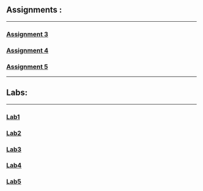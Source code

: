 ## Assignments : 
--- 
### [Assignment 3](https://github.com/Subash1000/wt-lab-assignment/tree/main/Assignments/Assignment%203)
### [Assignment 4 ](https://github.com/Subash1000/wt-lab-assignment/tree/main/Assignments/Assignment%204)
### [Assignment 5](https://github.com/Subash1000/wt-lab-assignment/tree/main/Assignments/Assignment%205)

*** 
## Labs:
---
### [Lab1](https://github.com/Subash1000/wt-lab-assignment/tree/main/Lab/lab1)
### [Lab2](https://github.com/Subash1000/wt-lab-assignment/tree/main/Lab/Lab2)
### [Lab3](https://github.com/Subash1000/wt-lab-assignment/tree/main/Lab/Lab3)
### [Lab4](https://github.com/Subash1000/wt-lab-assignment/tree/main/Lab/Lab4)
### [Lab5](https://github.com/Subash1000/wt-lab-assignment/tree/main/Lab/Lab5)
